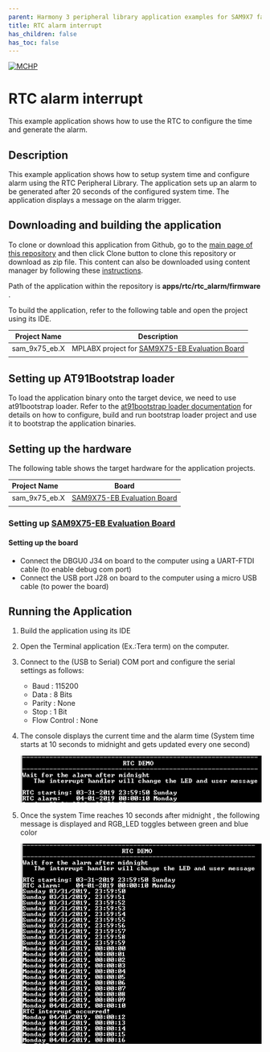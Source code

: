 ```yaml
---
parent: Harmony 3 peripheral library application examples for SAM9X7 family
title: RTC alarm interrupt 
has_children: false
has_toc: false
---
```


[![MCHP](https://www.microchip.com/ResourcePackages/Microchip/assets/dist/images/logo.png)](https://www.microchip.com)

# RTC alarm interrupt

This example application shows how to use the RTC to configure the time and generate the alarm.

## Description

This example application shows how to setup system time and configure alarm using the RTC Peripheral Library. The application sets up an alarm to be generated after 20 seconds of the configured system time. The application displays a message on the alarm trigger.

## Downloading and building the application

To clone or download this application from Github, go to the [main page of this repository](https://github.com/Microchip-MPLAB-Harmony/csp_apps_sam_9x7) and then click Clone button to clone this repository or download as zip file.
This content can also be downloaded using content manager by following these [instructions](https://github.com/Microchip-MPLAB-Harmony/contentmanager/wiki).

Path of the application within the repository is **apps/rtc/rtc_alarm/firmware** .

To build the application, refer to the following table and open the project using its IDE.

| Project Name      | Description                                    |
| ----------------- | ---------------------------------------------- |
| sam_9x75_eb.X | MPLABX project for [SAM9X75-EB Evaluation Board]() |
|||

## Setting up AT91Bootstrap loader

To load the application binary onto the target device, we need to use at91bootstrap loader. Refer to the [at91bootstrap loader documentation](../../docs/readme_bootstrap.md) for details on how to configure, build and run bootstrap loader project and use it to bootstrap the application binaries.

## Setting up the hardware

The following table shows the target hardware for the application projects.

| Project Name| Board|
|:---------|:---------:|
| sam_9x75_eb.X | [SAM9X75-EB Evaluation Board]() |
|||

### Setting up [SAM9X75-EB Evaluation Board]()

#### Setting up the board

- Connect the DBGU0 J34 on board to the computer using a UART-FTDI cable (to enable debug com port)
- Connect the USB port J28 on board to the computer using a micro USB cable (to power the board)

## Running the Application

1. Build the application using its IDE
2. Open the Terminal application (Ex.:Tera term) on the computer.
3. Connect to the (USB to Serial) COM port and configure the serial settings as follows:
    - Baud : 115200
    - Data : 8 Bits
    - Parity : None
    - Stop : 1 Bit
    - Flow Control : None
4. The console displays the current time and the alarm time (System time starts at 10 seconds to midnight and gets updated every one second)

    ![output](images/output_rtc_alarm_1.png)

5. Once the system Time reaches 10 seconds after midnight , the following message is displayed and RGB_LED toggles between green and blue color

    ![output](images/output_rtc_alarm_2.png)
